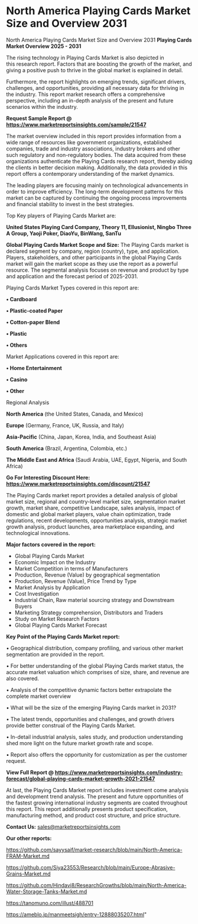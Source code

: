 # North America Playing Cards Market Size and Overview 2031
 North America Playing Cards Market Size and Overview 2031
<Strong> Playing Cards Market Overview 2025 - 2031</strong>

The rising technology in Playing Cards Market is also depicted in this research report. Factors that are boosting the growth of the market, and giving a positive push to thrive in the global market is explained in detail.

Furthermore, the report highlights on emerging trends, significant drivers, challenges, and opportunities, providing all necessary data for thriving in the industry. This report market research offers a comprehensive perspective, including an in-depth analysis of the present and future scenarios within the industry.

<strong>Request Sample Report @ <a href=https://www.marketreportsinsights.com/sample/21547>https://www.marketreportsinsights.com/sample/21547</a></strong>

The market overview included in this report provides information from a wide range of resources like government organizations, established companies, trade and industry associations, industry brokers and other such regulatory and non-regulatory bodies. The data acquired from these organizations authenticate the Playing Cards research report, thereby aiding the clients in better decision making. Additionally, the data provided in this report offers a contemporary understanding of the market dynamics.

The leading players are focusing mainly on technological advancements in order to improve efficiency. The long-term development patterns for this market can be captured by continuing the ongoing process improvements and financial stability to invest in the best strategies.

Top Key players of Playing Cards Market are:

<strong>United States Playing Card Company, Theory 11, Ellusionist, Ningbo Three A Group, Yaoji Poker, DiaoYu, BinWang, SanTu</strong>

<strong><b>Global Playing Cards Market Scope and Size:</b></strong>
The Playing Cards market is declared segment by company, region (country), type, and application. Players, stakeholders, and other participants in the global Playing Cards market will gain the market scope as they use the report as a powerful resource. The segmental analysis focuses on revenue and product by type and application and the forecast period of 2025-2031.

Playing Cards Market Types covered in this report are:

<strong>• Cardboard

• Plastic-coated Paper

• Cotton-paper Blend

• Plastic

• Others</strong>

Market Applications covered in this report are:

<strong>• Home Entertainment

• Casino

• Other</strong> 

Regional Analysis

<strong>North America</strong> (the United States, Canada, and Mexico)

<strong>Europe</strong> (Germany, France, UK, Russia, and Italy)

<strong>Asia-Pacific</strong> (China, Japan, Korea, India, and Southeast Asia)

<strong>South America</strong> (Brazil, Argentina, Colombia, etc.)

<strong>The Middle East and Africa</strong> (Saudi Arabia, UAE, Egypt, Nigeria, and South Africa)

<strong>Go For Interesting Discount Here: <a href=https://www.marketreportsinsights.com/discount/21547>https://www.marketreportsinsights.com/discount/21547</a></strong>

The Playing Cards market report provides a detailed analysis of global market size, regional and country-level market size, segmentation market growth, market share, competitive Landscape, sales analysis, impact of domestic and global market players, value chain optimization, trade regulations, recent developments, opportunities analysis, strategic market growth analysis, product launches, area marketplace expanding, and technological innovations.

<strong><b>Major factors covered in the report:</b></strong>
<ul>
  <li>Global Playing Cards Market </li>
  <li>Economic Impact on the Industry</li>
  <li>Market Competition in terms of Manufacturers</li>
  <li>Production, Revenue (Value) by geographical segmentation</li>
  <li>Production, Revenue (Value), Price Trend by Type</li>
  <li>Market Analysis by Application</li>
  <li>Cost Investigation</li>
  <li>Industrial Chain, Raw material sourcing strategy and Downstream Buyers</li>
  <li>Marketing Strategy comprehension, Distributors and Traders</li>
  <li>Study on Market Research Factors</li>
  <li>Global Playing Cards Market Forecast</li>
</ul>

<strong><b>Key Point of the Playing Cards Market report:</b></strong>

• Geographical distribution, company profiling, and various other market segmentation are provided in the report.

• For better understanding of the global Playing Cards market status, the accurate market valuation which comprises of size, share, and revenue are also covered.

• Analysis of the competitive dynamic factors better extrapolate the complete market overview

• What will be the size of the emerging Playing Cards market in 2031?

• The latest trends, opportunities and challenges, and growth drivers provide better construal of the Playing Cards Market.

• In-detail industrial analysis, sales study, and production understanding shed more light on the future market growth rate and scope.

• Report also offers the opportunity for customization as per the customer request.

<strong><b>View Full Report @ <a href=https://www.marketreportsinsights.com/industry-forecast/global-playing-cards-market-growth-2021-21547>https://www.marketreportsinsights.com/industry-forecast/global-playing-cards-market-growth-2021-21547</a></b></strong>


At last, the Playing Cards Market report includes investment come analysis and development trend analysis. The present and future opportunities of the fastest growing international industry segments are coated throughout this report. This report additionally presents product specification, manufacturing method, and product cost structure, and price structure.

<strong>Contact Us:</strong>
sales@marketreportsinsights.com

<strong>Our other reports:</strong>

<a href=https://github.com/sayysaif/market-research/blob/main/North-America-FRAM-Market.md>https://github.com/sayysaif/market-research/blob/main/North-America-FRAM-Market.md</a>

<a href=https://github.com/Siya23553/Research/blob/main/Europe-Abrasive-Grains-Market.md>https://github.com/Siya23553/Research/blob/main/Europe-Abrasive-Grains-Market.md</a>

<a href=https://github.com/Hindavi8/ResearchGrowths/blob/main/North-America-Water-Storage-Tanks-Market.md>https://github.com/Hindavi8/ResearchGrowths/blob/main/North-America-Water-Storage-Tanks-Market.md</a>

<a href=https://tanomuno.com/illust/488701>https://tanomuno.com/illust/488701</a>

<a href=https://ameblo.jp/manmeetsigh/entry-12888035207.html>https://ameblo.jp/manmeetsigh/entry-12888035207.html</a>"
